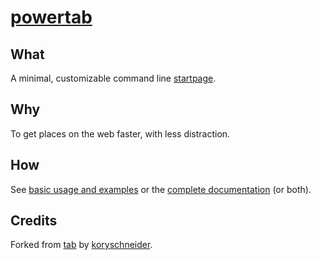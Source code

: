 # [powertab](https://powertab.nicola.dev/)

## What

A minimal, customizable command line [startpage](https://nicola.dev/powertab).

## Why

To get places on the web faster, with less distraction.

## How

See [basic usage and examples][usage] or the [complete documentation][commands] (or both).

[usage]: https://github.com/nicolalamacchia/powertab/blob/master/doc/usage.md
[commands]: https://github.com/nicolalamacchia/powertab/blob/master/doc/commands.md

## Credits

Forked from [tab](https://github.com/KorySchneider/tab) by [koryschneider](https://koryschneider.com/tab).
